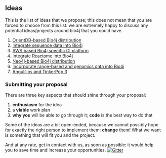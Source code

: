## Ideas

This is the list of ideas that we propose; this does not mean that you are forced to choose from this list: we are extremely happy to discuss any potential ideas/projects around bio4j that you could have.

1. [OrientDB-based Bio4j distribution](OrientDB-based-Bio4j-distribution.md)
1. [Integrate sequence data into Bio4j](Integrate-sequence-data-into-Bio4j.md)
1. [AWS based Bio4j specific CI platform](AWS-based-Bio4j-specific-CI-platform.md)
1. [Integrate Reactome into Bio4j](Integrate-Reactome-into-Bio4j.md)
1. [Neo4j-based Bio4j distribution](Neo4j-based-Bio4j-distribution.md)
1. [Incorporate range-based and genomics data into Bio4j](range-based-data-in-Bio4j.md)
1. [Angulillos and TinkerPop 3](Angulillos-and-tinkerpop3.md)


### Submitting your proposal

There are three key aspects that should shine through your proposal:

1. **enthusiasm** for the idea
2. a **viable** work plan
3. **why you** will be able to go through it; **code** is the best way to do that

Some of the ideas are a bit open-ended, because we cannot possibly hope for exactly the right person to implement them: **change** them! What we want is something that will fit you and the project.

And at any rate, get in contact with us, as soon as possible: it would help you to save time and increase your opportunities.
[![Gitter](https://badges.gitter.im/Join%20Chat.svg)](https://gitter.im/bio4j/gsoc15?utm_source=badge&utm_medium=badge&utm_campaign=pr-badge)
